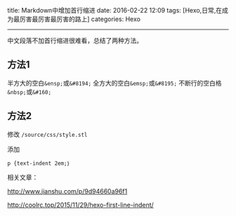 
title: Markdown中增加首行缩进
date: 2016-02-22 12:09
tags: [Hexo,日常,在成为最厉害最厉害最厉害的路上]
categories: Hexo

---

中文段落不加首行缩进很难看，总结了两种方法。

<!-- more -->

## 方法1


半方大的空白`&ensp;`或`&#8194;`
全方大的空白`&emsp;`或`&#8195;`
不断行的空白格`&nbsp;`或`&#160;`


## 方法2

修改 `/source/css/style.stl`

添加

    p {text-indent 2em;｝

相关文章：

http://www.jianshu.com/p/9d94660a96f1

http://coolrc.top/2015/11/29/hexo-first-line-indent/


